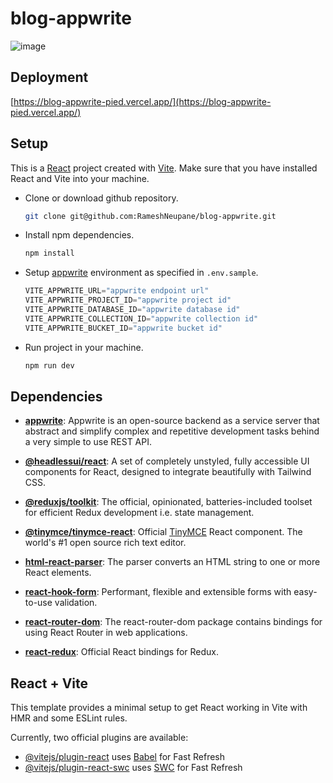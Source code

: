 # blog-appwrite

![image](https://github.com/RameshNeupane/blog-appwrite/assets/45593423/7fda4ab9-011d-4cd0-97d2-9daab6f22f96)

## Deployment

[https://blog-appwrite-pied.vercel.app/](https://blog-appwrite-pied.vercel.app/)

## Setup

This is a [React](https://react.dev/) project created with [Vite](https://vitejs.dev/). Make sure that you have installed React and Vite into your machine.

- Clone or download github repository.
  ```sh
  git clone git@github.com:RameshNeupane/blog-appwrite.git
  ```

- Install npm dependencies.
  ```sh
  npm install
  ```

- Setup [appwrite](https://cloud.appwrite.io/) environment as specified in `.env.sample`.
  ```js
  VITE_APPWRITE_URL="appwrite endpoint url"
  VITE_APPWRITE_PROJECT_ID="appwrite project id"
  VITE_APPWRITE_DATABASE_ID="appwrite database id"
  VITE_APPWRITE_COLLECTION_ID="appwrite collection id"
  VITE_APPWRITE_BUCKET_ID="appwrite bucket id"
  ```

- Run project in your machine.
  ```sh
  npm run dev
  ```

## Dependencies

- [**appwrite**](https://www.npmjs.com/package/appwrite): Appwrite is an open-source backend as a service server that abstract and simplify complex and repetitive development tasks behind a very simple to use REST API.
 
- [**@headlessui/react**](https://www.npmjs.com/package/@headlessui/react): A set of completely unstyled, fully accessible UI components for React, designed to integrate beautifully with Tailwind CSS.
- [**@reduxjs/toolkit**](https://www.npmjs.com/package/@reduxjs/toolkit): The official, opinionated, batteries-included toolset for efficient Redux development i.e. state management.
- [**@tinymce/tinymce-react**](https://github.com/tinymce/tinymce-react): Official [TinyMCE](https://www.tiny.cloud/) React component. The world's #1 open source rich text editor.
- [**html-react-parser**](https://www.npmjs.com/package/html-react-parser): The parser converts an HTML string to one or more React elements.
- [**react-hook-form**](https://react-hook-form.com/): Performant, flexible and extensible forms with easy-to-use validation.
- [**react-router-dom**](https://reactrouter.com/en/main): The react-router-dom package contains bindings for using React Router in web applications.
- [**react-redux**](https://react-redux.js.org/): Official React bindings for Redux. 

## React + Vite

This template provides a minimal setup to get React working in Vite with HMR and some ESLint rules.

Currently, two official plugins are available:

- [@vitejs/plugin-react](https://github.com/vitejs/vite-plugin-react/blob/main/packages/plugin-react/README.md) uses [Babel](https://babeljs.io/) for Fast Refresh
- [@vitejs/plugin-react-swc](https://github.com/vitejs/vite-plugin-react-swc) uses [SWC](https://swc.rs/) for Fast Refresh
